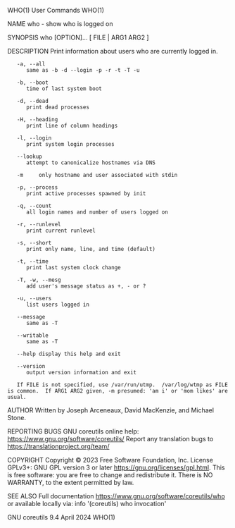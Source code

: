 WHO(1)									 User Commands									WHO(1)

NAME
       who - show who is logged on

SYNOPSIS
       who [OPTION]... [ FILE | ARG1 ARG2 ]

DESCRIPTION
       Print information about users who are currently logged in.

       -a, --all
	      same as -b -d --login -p -r -t -T -u

       -b, --boot
	      time of last system boot

       -d, --dead
	      print dead processes

       -H, --heading
	      print line of column headings

       -l, --login
	      print system login processes

       --lookup
	      attempt to canonicalize hostnames via DNS

       -m     only hostname and user associated with stdin

       -p, --process
	      print active processes spawned by init

       -q, --count
	      all login names and number of users logged on

       -r, --runlevel
	      print current runlevel

       -s, --short
	      print only name, line, and time (default)

       -t, --time
	      print last system clock change

       -T, -w, --mesg
	      add user's message status as +, - or ?

       -u, --users
	      list users logged in

       --message
	      same as -T

       --writable
	      same as -T

       --help display this help and exit

       --version
	      output version information and exit

       If FILE is not specified, use /var/run/utmp.  /var/log/wtmp as FILE is common.  If ARG1 ARG2 given, -m presumed: 'am i' or 'mom likes' are usual.

AUTHOR
       Written by Joseph Arceneaux, David MacKenzie, and Michael Stone.

REPORTING BUGS
       GNU coreutils online help: <https://www.gnu.org/software/coreutils/>
       Report any translation bugs to <https://translationproject.org/team/>

COPYRIGHT
       Copyright © 2023 Free Software Foundation, Inc.	License GPLv3+: GNU GPL version 3 or later <https://gnu.org/licenses/gpl.html>.
       This is free software: you are free to change and redistribute it.  There is NO WARRANTY, to the extent permitted by law.

SEE ALSO
       Full documentation <https://www.gnu.org/software/coreutils/who>
       or available locally via: info '(coreutils) who invocation'

GNU coreutils 9.4							  April 2024									WHO(1)
